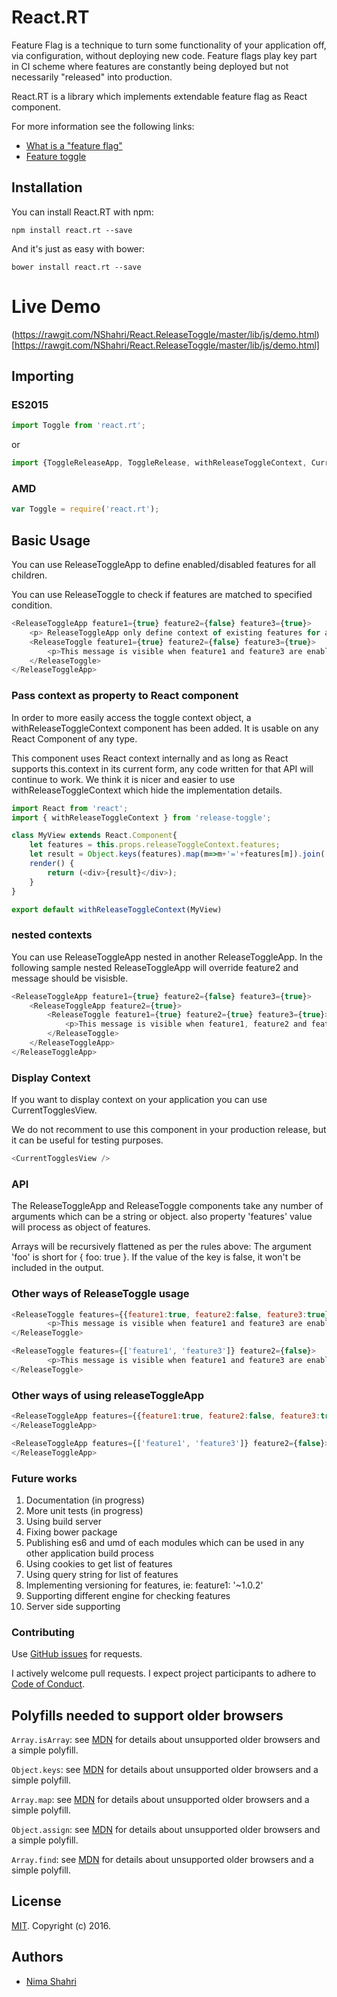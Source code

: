 # React.RT
Feature Flag is a technique to turn some functionality of your application off, via configuration, without deploying new code. 
Feature flags play key part in CI scheme where features are constantly being deployed but not necessarily "released" into production.

React.RT is a library which implements extendable feature flag as React component.

For more information see the following links: 
- [What is a "feature flag"](http://stackoverflow.com/questions/7707383/what-is-a-feature-flag)
- [Feature toggle](https://en.wikipedia.org/wiki/Feature_toggle)

## Installation
You can install React.RT with npm:

```
npm install react.rt --save
```

And it's just as easy with bower:
``` 
bower install react.rt --save
```

# Live Demo

(https://rawgit.com/NShahri/React.ReleaseToggle/master/lib/js/demo.html)[https://rawgit.com/NShahri/React.ReleaseToggle/master/lib/js/demo.html]

## Importing

### ES2015

```javascript
import Toggle from 'react.rt';
```
or

```javascript
import {ToggleReleaseApp, ToggleRelease, withReleaseToggleContext, CurrentTogglesView} from 'react.rt';
```

### AMD
```javascript
var Toggle = require('react.rt');
```

## Basic Usage
You can use ReleaseToggleApp to define enabled/disabled features for all children.

You can use ReleaseToggle to check if features are matched to specified condition.

```javascript
<ReleaseToggleApp feature1={true} feature2={false} feature3={true}>
    <p> ReleaseToggleApp only define context of existing features for all children</p>
    <ReleaseToggle feature1={true} feature2={false} feature3={true}>
        <p>This message is visible when feature1 and feature3 are enabled and feature2 is disabled</p>
    </ReleaseToggle>
</ReleaseToggleApp>
```

### Pass context as property to React component
In order to more easily access the toggle context object, a withReleaseToggleContext component has been added. 
It is usable on any React Component of any type.

This component uses React context internally and as long as React supports this.context in its current form, any code written for that API will continue to work.
We think it is nicer and easier to use withReleaseToggleContext which hide the implementation details.

```javascript
import React from 'react';
import { withReleaseToggleContext } from 'release-toggle';

class MyView extends React.Component{
    let features = this.props.releaseToggleContext.features;
    let result = Object.keys(features).map(m=>m+'='+features[m]).join(',');
    render() {
        return (<div>{result}</div>);
    }
}

export default withReleaseToggleContext(MyView)
```

### nested contexts

You can use ReleaseToggleApp nested in another ReleaseToggleApp. In the following sample nested ReleaseToggleApp will override feature2 and message should be visisble.

```javascript
<ReleaseToggleApp feature1={true} feature2={false} feature3={true}>
    <ReleaseToggleApp feature2={true}>
        <ReleaseToggle feature1={true} feature2={true} feature3={true}>
            <p>This message is visible when feature1, feature2 and feature3 are enabled</p>
        </ReleaseToggle>
    </ReleaseToggleApp>
</ReleaseToggleApp>
```

### Display Context

If you want to display context on your application you can use CurrentTogglesView. 

We do not recomment to use this component in your production release, but it can be useful for testing purposes.

```javascript
<CurrentTogglesView />
```

### API
The ReleaseToggleApp and ReleaseToggle components take any number of arguments which can be a string or object. also property 'features' value will process as object of features.  

Arrays will be recursively flattened as per the rules above:
The argument 'foo' is short for { foo: true }. If the value of the key is false, it won't be included in the output.


### Other ways of ReleaseToggle usage
```javascript
<ReleaseToggle features={{feature1:true, feature2:false, feature3:true}}>
        <p>This message is visible when feature1 and feature3 are enabled and feature2 is disabled</p>
</ReleaseToggle>

<ReleaseToggle features={['feature1', 'feature3']} feature2={false}>
        <p>This message is visible when feature1 and feature3 are enabled and feature2 is disabled</p>
</ReleaseToggle>
```

### Other ways of using releaseToggleApp
```javascript
<ReleaseToggleApp features={{feature1:true, feature2:false, feature3:true}}>
</ReleaseToggleApp>

<ReleaseToggleApp features={['feature1', 'feature3']} feature2={false}>
</ReleaseToggleApp>
```

### Future works
1. Documentation (in progress)
1. More unit tests (in progress)
1. Using build server
1. Fixing bower package
1. Publishing es6 and umd of each modules which can be used in any other application build process
1. Using cookies to get list of features
1. Using query string for list of features
1. Implementing versioning for features, ie: feature1: '~1.0.2'
1. Supporting different engine for checking features
1. Server side supporting

### Contributing
Use [GitHub issues](https://github.com/NShahri/React.ReleaseToggle/issues) for requests.

I actively welcome pull requests.
I expect project participants to adhere to [Code of Conduct](). 

## Polyfills needed to support older browsers

`Array.isArray`: see [MDN](https://developer.mozilla.org/en-US/docs/Web/JavaScript/Reference/Global_Objects/Array/isArray) for details about unsupported older browsers and a simple polyfill.

`Object.keys`: see [MDN](https://developer.mozilla.org/en-US/docs/Web/JavaScript/Reference/Global_Objects/Object/keys) for details about unsupported older browsers and a simple polyfill.

`Array.map`: see [MDN](https://developer.mozilla.org/en-US/docs/Web/JavaScript/Reference/Global_Objects/Array/map) for details about unsupported older browsers and a simple polyfill.

`Object.assign`: see [MDN](https://developer.mozilla.org/en-US/docs/Web/JavaScript/Reference/Global_Objects/Object/assign) for details about unsupported older browsers and a simple polyfill.

`Array.find`: see [MDN](https://developer.mozilla.org/en-US/docs/Web/JavaScript/Reference/Global_Objects/Array/find) for details about unsupported older browsers and a simple polyfill.

## License

[MIT](LICENSE). Copyright (c) 2016.

## Authors

* [Nima Shahri](https://github.com/NShahri)